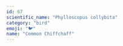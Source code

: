 ```yaml
---
id: 67
scientific_name: "Phylloscopus collybita"
category: "bird"
emoji: "🐦"
name: "Common Chiffchaff"
---
```

